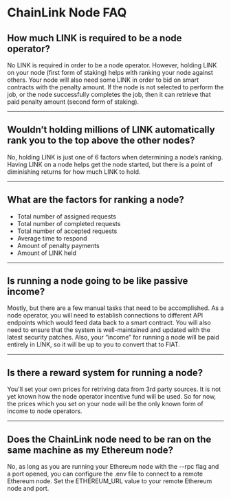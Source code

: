 # ChainLink Node FAQ

## How much LINK is required to be a node operator?

No LINK is required in order to be a node operator. However, holding LINK on your node (first form of staking) helps with ranking your node against others. Your node will also need some LINK in order to bid on smart contracts with the penalty amount. If the node is not selected to perform the job, or the node successfully completes the job, then it can retrieve that paid penalty amount (second form of staking).

---

## Wouldn’t holding millions of LINK automatically rank you to the top above the other nodes?

No, holding LINK is just one of 6 factors when determining a node’s ranking. Having LINK on a node helps get the node started, but there is a point of diminishing returns for how much LINK to hold.

---

## What are the factors for ranking a node?

* Total number of assigned requests
* Total number of completed requests
* Total number of accepted requests
* Average time to respond
* Amount of penalty payments
* Amount of LINK held

---

## Is running a node going to be like passive income?

Mostly, but there are a few manual tasks that need to be accomplished. As a node operator, you will need to establish connections to different API endpoints which would feed data back to a smart contract. You will also need to ensure that the system is well-maintained and updated with the latest security patches. Also, your “income” for running a node will be paid entirely in LINK, so it will be up to you to convert that to FIAT.

---

## Is there a reward system for running a node?

You'll set your own prices for retriving data from 3rd party sources. It is not yet known how the node operator incentive fund will be used. So for now, the prices which you set on your node will be the only known form of income to node operators.

---

## Does the ChainLink node need to be ran on the same machine as my Ethereum node?

No, as long as you are running your Ethereum node with the --rpc flag and a port opened, you can configure the .env file to connect to a remote Ethereum node. Set the ETHEREUM_URL value to your remote Ethereum node and port.
